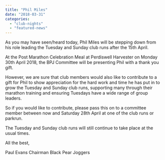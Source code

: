 ```yaml
---
title: "Phil Miles"
date: "2018-03-31"
categories: 
  - "club-nights"
  - "featured-news"
---
```


As you may have seen/heard today, Phil Miles will be stepping down from his role leading the Tuesday and Sunday club runs after the 15th April.

At the Post Marathon Celebration Meal at Perdiswell Harvester on Monday 30th April 2018, the BPJ Committee will be presenting Phil with a thank you gift.

However, we are sure that club members would also like to contribute to a gift for Phil to show appreciation for the hard work and time he has put in to grow the Tuesday and Sunday club runs, supporting many through their marathon training and ensuring Tuesdays have a wide range of group leaders.

So if you would like to contribute, please pass this on to a committee member between now and Saturday 28th April at one of the club runs or parkrun.

The Tuesday and Sunday club runs will still continue to take place at the usual times.

All the best,

Paul Evans Chairman Black Pear Joggers
